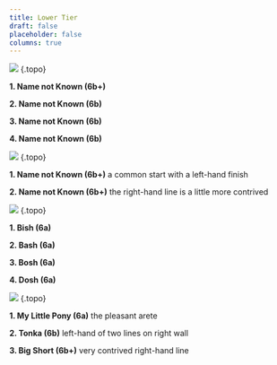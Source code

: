 ```yaml
---
title: Lower Tier
draft: false
placeholder: false
columns: true
---
```




![](/img/peak/stoney/darlton2-Lower-LH.jpg)
{.topo}

**1\. Name not Known (6b+)**

**2\. Name not Known (6b)**

**3\. Name not Known (6b)**

**4\. Name not Known (6b)**

![](/img/peak/stoney/darlton2-LowerLHR.jpg)
{.topo}

**1\. Name not Known (6b+)** a common start with a left-hand finish

**2\. Name not Known (6b+)** the right-hand line is a little more contrived

![](/img/peak/stoney/darlton2-Lower-RH.jpg)
{.topo}

**1\. Bish (6a)**

**2\. Bash (6a)**

**3\. Bosh (6a)**

**4\. Dosh (6a)**

![](/img/peak/stoney/darlton2-RHR.jpg)
{.topo}

**1\. My Little Pony (6a)** the pleasant arete

**2\. Tonka (6b)** left-hand of two lines on right wall

**3\. Big Short (6b+)** very contrived right-hand line
